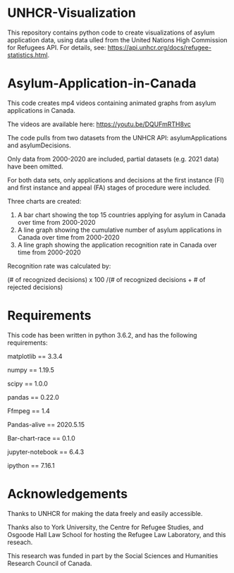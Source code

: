 # UNHCR-Visualization

This repository contains python code to create visualizations of asylum application data, using data ulled from the United Nations High Commission for Refugees API. For details, see: https://api.unhcr.org/docs/refugee-statistics.html.

# Asylum-Application-in-Canada 

This code creates mp4 videos containing animated graphs from asylum applications in Canada. 

The videos are available here: https://youtu.be/DQUFmRTH8vc

The code pulls from two datasets from the UNHCR API: asylumApplications and asylumDecisions. 

Only data from 2000-2020 are included, partial datasets (e.g. 2021 data) have been omitted. 

For both data sets, only applications and decisions at the first instance (FI) and first instance and appeal (FA) stages of procedure were included. 

Three charts are created:

1. A bar chart showing the top 15 countries applying for asylum in Canada over time from 2000-2020
2. A line graph showing the cumulative number of asylum applications in Canada over time from 2000-2020
3. A line graph showing the application recognition rate in Canada over time from 2000-2020

Recognition rate was calculated by:

(# of recognized decisions) x 100 /(# of recognized decisions + # of rejected decisions)

# Requirements

This code has been written in python 3.6.2, and has the following requirements: 

matplotlib == 3.3.4

numpy == 1.19.5

scipy == 1.0.0

pandas == 0.22.0

Ffmpeg == 1.4

Pandas-alive == 2020.5.15 

Bar-chart-race == 0.1.0

jupyter-notebook == 6.4.3

ipython == 7.16.1

# Acknowledgements

Thanks to UNHCR for making the data freely and easily accessible.

Thanks also to York University, the Centre for Refugee Studies, and Osgoode Hall Law School for hosting the Refugee Law Laboratory, and this reseach. 

This research was funded in part by the Social Sciences and Humanities Research Council of Canada.
